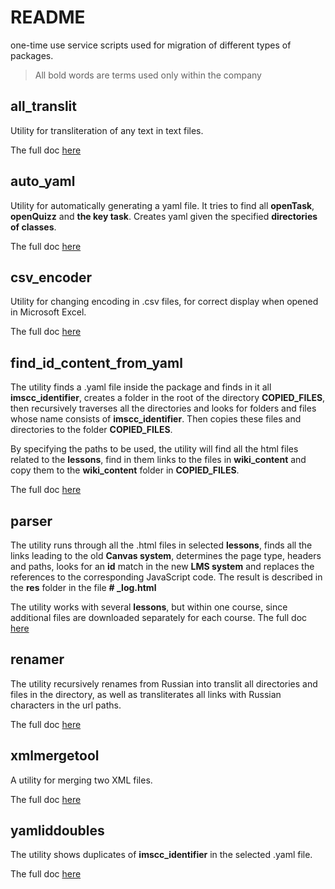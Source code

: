 # README #

one-time use service scripts used for migration of different types of packages.

> All bold words are terms used only within the company

## all_translit
Utility for transliteration of any text in text files.

The full doc [here](https://github.com/4ban/service_utilits/blob/master/meo-doc/source/all_translit.rst)
## auto_yaml
Utility for automatically generating a yaml file. It tries to find all **openTask**, **openQuizz** and **the key task**. Creates yaml given the specified **directories of classes**.

The full doc [here](https://github.com/4ban/service_utilits/blob/master/meo-doc/source/auto_yaml.rst)
## csv_encoder
Utility for changing encoding in .csv files, for correct display when opened in Microsoft Excel.

The full doc [here](https://github.com/4ban/service_utilits/blob/master/meo-doc/source/csv_encoder.rst)
## find_id_content_from_yaml
The utility finds a .yaml file inside the package and finds in it all **imscc_identifier**, creates a folder in the root of the directory **COPIED_FILES**, then recursively traverses all the directories and looks for folders and files whose name consists of **imscc_identifier**. Then copies these files and directories to the folder **COPIED_FILES**.

By specifying the paths to be used, the utility will find all the html files related to the **lessons**, find in them links to the files in **wiki_content** and copy them to the **wiki_content** folder in **COPIED_FILES**.

The full doc [here](https://github.com/4ban/service_utilits/blob/master/meo-doc/source/find_id_content_from_yaml.rst)
## parser
The utility runs through all the .html files in selected **lessons**, finds all the links leading to the old **Canvas system**, determines the page type, headers and paths, looks for an **id** match in the new **LMS system** and replaces the references to the corresponding JavaScript code. The result is described in the **res** folder in the file **# _log.html**

The utility works with several **lessons**, but within one course, since additional files are downloaded separately for each course.
The full doc [here](https://github.com/4ban/service_utilits/blob/master/meo-doc/source/parser.rst)
## renamer
The utility recursively renames from Russian into translit all directories and files in the directory, as well as transliterates all links with Russian characters in the url paths.

The full doc [here](https://github.com/4ban/service_utilits/blob/master/meo-doc/source/renamer.rst)
## xmlmergetool
A utility for merging two XML files.

The full doc [here](https://github.com/4ban/service_utilits/blob/master/meo-doc/source/xmlmergetool.rst)
## yamliddoubles
The utility shows duplicates of **imscc_identifier** in the selected .yaml file.

The full doc [here](https://github.com/4ban/service_utilits/blob/master/meo-doc/source/yamliddoubles.rst)
